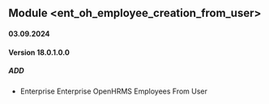 ## Module <ent_oh_employee_creation_from_user>

#### 03.09.2024
#### Version 18.0.1.0.0
##### ADD

- Enterprise Enterprise OpenHRMS Employees From User
